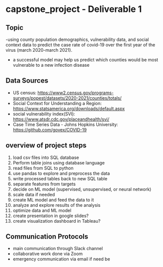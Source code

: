 # capstone_project - Deliverable 1

## Topic
-using county population demographics, vulnerability data, and social context data to predict the case rate of covid-19 over the first year of the virus (march 2020-march 2021). 
- a successful model may help us predict which counties would be most vulnerable to a new infection disease

## Data Sources
- US census: https://www2.census.gov/programs-surveys/popest/datasets/2020-2021/counties/totals/
- Social Context for Understanding a Region: https://www.statsamerica.org/downloads/default.aspx
- social vulnerability index(SVI): https://www.atsdr.cdc.gov/placeandhealth/svi/
- Case Time Series Data - Johns Hopkins University: https://github.com/govex/COVID-19



## overview of project steps
1. load csv files into SQL database
2. Perform table joins using database language
3. read files from SQL to python
4. use pandas to explore and preprocess the data
5. write processed tables back to new SQL table
6. separate features from targets
7. decide on ML model (supervised, unsupervised, or neural network)
8. scale data if needed
9. create ML model and feed the data to it
10. analyze and explore results of the analysis
11. optimize data and ML model
12. create presentation in google slides?
13. create visualization dashboard in Tableau?

## Communication Protocols
- main communication through Slack channel
- collaborative work done via Zoom 
- emergency communication via email if need be
